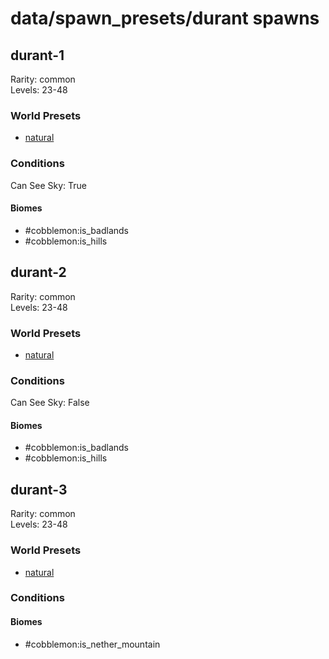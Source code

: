 # data/spawn_presets/durant spawns  
  
## durant-1  
Rarity: common  
Levels: 23-48  
  
### World Presets  
* [natural](/data/world_presets/natural.md)  
  
### Conditions  
Can See Sky: True  
  
#### Biomes  
  * #cobblemon:is_badlands
  * #cobblemon:is_hills
  
  
## durant-2  
Rarity: common  
Levels: 23-48  
  
### World Presets  
* [natural](/data/world_presets/natural.md)  
  
### Conditions  
Can See Sky: False  
  
#### Biomes  
  * #cobblemon:is_badlands
  * #cobblemon:is_hills
  
  
## durant-3  
Rarity: common  
Levels: 23-48  
  
### World Presets  
* [natural](/data/world_presets/natural.md)  
  
### Conditions  
  
#### Biomes  
  * #cobblemon:is_nether_mountain
  
